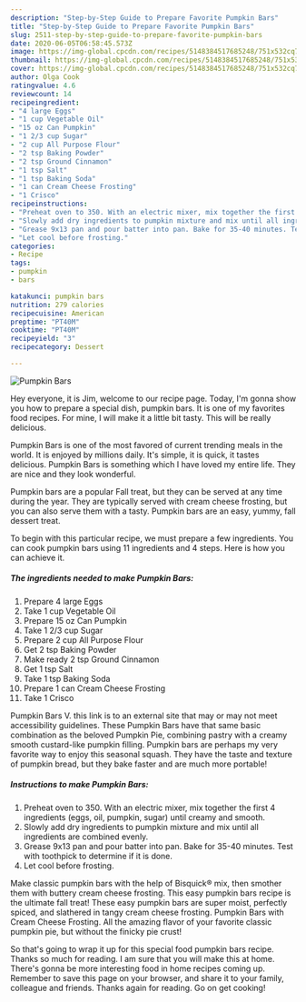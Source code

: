 ```yaml
---
description: "Step-by-Step Guide to Prepare Favorite Pumpkin Bars"
title: "Step-by-Step Guide to Prepare Favorite Pumpkin Bars"
slug: 2511-step-by-step-guide-to-prepare-favorite-pumpkin-bars
date: 2020-06-05T06:58:45.573Z
image: https://img-global.cpcdn.com/recipes/5148384517685248/751x532cq70/pumpkin-bars-recipe-main-photo.jpg
thumbnail: https://img-global.cpcdn.com/recipes/5148384517685248/751x532cq70/pumpkin-bars-recipe-main-photo.jpg
cover: https://img-global.cpcdn.com/recipes/5148384517685248/751x532cq70/pumpkin-bars-recipe-main-photo.jpg
author: Olga Cook
ratingvalue: 4.6
reviewcount: 14
recipeingredient:
- "4 large Eggs"
- "1 cup Vegetable Oil"
- "15 oz Can Pumpkin"
- "1 2/3 cup Sugar"
- "2 cup All Purpose Flour"
- "2 tsp Baking Powder"
- "2 tsp Ground Cinnamon"
- "1 tsp Salt"
- "1 tsp Baking Soda"
- "1 can Cream Cheese Frosting"
- "1 Crisco"
recipeinstructions:
- "Preheat oven to 350. With an electric mixer, mix together the first 4 ingredients (eggs, oil, pumpkin, sugar) until creamy and smooth."
- "Slowly add dry ingredients to pumpkin mixture and mix until all ingredients are combined evenly."
- "Grease 9x13 pan and pour batter into pan. Bake for 35-40 minutes. Test with toothpick to determine if it is done."
- "Let cool before frosting."
categories:
- Recipe
tags:
- pumpkin
- bars

katakunci: pumpkin bars 
nutrition: 279 calories
recipecuisine: American
preptime: "PT40M"
cooktime: "PT40M"
recipeyield: "3"
recipecategory: Dessert

---
```



![Pumpkin Bars](https://img-global.cpcdn.com/recipes/5148384517685248/751x532cq70/pumpkin-bars-recipe-main-photo.jpg)

Hey everyone, it is Jim, welcome to our recipe page. Today, I'm gonna show you how to prepare a special dish, pumpkin bars. It is one of my favorites food recipes. For mine, I will make it a little bit tasty. This will be really delicious.

Pumpkin Bars is one of the most favored of current trending meals in the world. It is enjoyed by millions daily. It's simple, it is quick, it tastes delicious. Pumpkin Bars is something which I have loved my entire life. They are nice and they look wonderful.

Pumpkin bars are a popular Fall treat, but they can be served at any time during the year. They are typically served with cream cheese frosting, but you can also serve them with a tasty. Pumpkin bars are an easy, yummy, fall dessert treat.


To begin with this particular recipe, we must prepare a few ingredients. You can cook pumpkin bars using 11 ingredients and 4 steps. Here is how you can achieve it.

<!--inarticleads1-->

##### The ingredients needed to make Pumpkin Bars:

1. Prepare 4 large Eggs
1. Take 1 cup Vegetable Oil
1. Prepare 15 oz Can Pumpkin
1. Take 1 2/3 cup Sugar
1. Prepare 2 cup All Purpose Flour
1. Get 2 tsp Baking Powder
1. Make ready 2 tsp Ground Cinnamon
1. Get 1 tsp Salt
1. Take 1 tsp Baking Soda
1. Prepare 1 can Cream Cheese Frosting
1. Take 1 Crisco


Pumpkin Bars V. this link is to an external site that may or may not meet accessibility guidelines. These Pumpkin Bars have that same basic combination as the beloved Pumpkin Pie, combining pastry with a creamy smooth custard-like pumpkin filling. Pumpkin bars are perhaps my very favorite way to enjoy this seasonal squash. They have the taste and texture of pumpkin bread, but they bake faster and are much more portable! 

<!--inarticleads2-->

##### Instructions to make Pumpkin Bars:

1. Preheat oven to 350. With an electric mixer, mix together the first 4 ingredients (eggs, oil, pumpkin, sugar) until creamy and smooth.
1. Slowly add dry ingredients to pumpkin mixture and mix until all ingredients are combined evenly.
1. Grease 9x13 pan and pour batter into pan. Bake for 35-40 minutes. Test with toothpick to determine if it is done.
1. Let cool before frosting.


Make classic pumpkin bars with the help of Bisquick® mix, then smother them with buttery cream cheese frosting. This easy pumpkin bars recipe is the ultimate fall treat! These easy pumpkin bars are super moist, perfectly spiced, and slathered in tangy cream cheese frosting. Pumpkin Bars with Cream Cheese Frosting. All the amazing flavor of your favorite classic pumpkin pie, but without the finicky pie crust! 

So that's going to wrap it up for this special food pumpkin bars recipe. Thanks so much for reading. I am sure that you will make this at home. There's gonna be more interesting food in home recipes coming up. Remember to save this page on your browser, and share it to your family, colleague and friends. Thanks again for reading. Go on get cooking!
